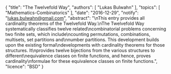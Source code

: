 {
    "title": "The Twelvefold Way",
    "authors": [
        "Lukas Bulwahn"
    ],
    "topics": [
        "Mathematics-Combinatorics"
    ],
    "date": "2016-12-29",
    "notify": "lukas.bulwahn@gmail.com",
    "abstract": "\nThis entry provides all cardinality theorems of the Twelvefold Way.\nThe Twelvefold Way systematically classifies twelve related\ncombinatorial problems concerning two finite sets, which include\ncounting permutations, combinations, multisets, set partitions and\nnumber partitions. This development builds upon the existing formal\ndevelopments with cardinality theorems for those structures. It\nprovides twelve bijections from the various structures to different\nequivalence classes on finite functions, and hence, proves cardinality\nformulae for these equivalence classes on finite functions.",
    "licence": "BSD"
}
